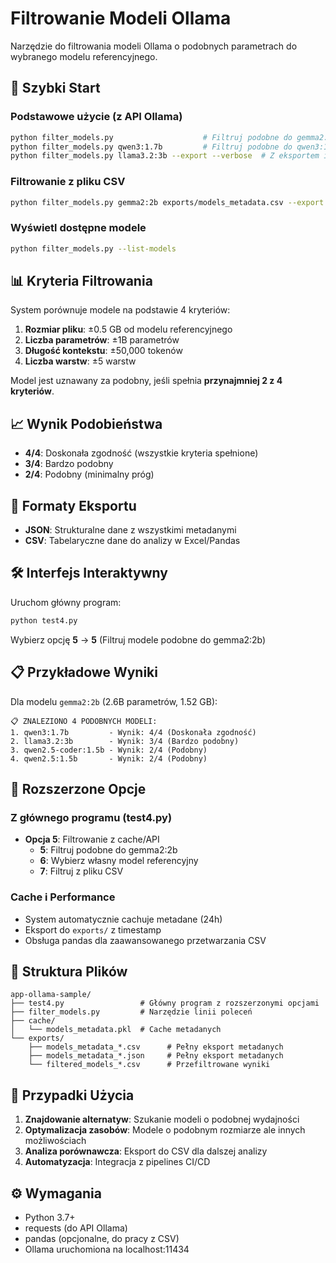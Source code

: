 # Filtrowanie Modeli Ollama

Narzędzie do filtrowania modeli Ollama o podobnych parametrach do wybranego modelu referencyjnego.

## 🚀 Szybki Start

### Podstawowe użycie (z API Ollama)
```bash
python filter_models.py                    # Filtruj podobne do gemma2:2b
python filter_models.py qwen3:1.7b         # Filtruj podobne do qwen3:1.7b
python filter_models.py llama3.2:3b --export --verbose  # Z eksportem i szczegółami
```

### Filtrowanie z pliku CSV
```bash
python filter_models.py gemma2:2b exports/models_metadata.csv --export
```

### Wyświetl dostępne modele
```bash
python filter_models.py --list-models
```

## 📊 Kryteria Filtrowania

System porównuje modele na podstawie 4 kryteriów:

1. **Rozmiar pliku**: ±0.5 GB od modelu referencyjnego
2. **Liczba parametrów**: ±1B parametrów
3. **Długość kontekstu**: ±50,000 tokenów
4. **Liczba warstw**: ±5 warstw

Model jest uznawany za podobny, jeśli spełnia **przynajmniej 2 z 4 kryteriów**.

## 📈 Wynik Podobieństwa

- **4/4**: Doskonała zgodność (wszystkie kryteria spełnione)
- **3/4**: Bardzo podobny
- **2/4**: Podobny (minimalny próg)

## 💾 Formaty Eksportu

- **JSON**: Strukturalne dane z wszystkimi metadanymi
- **CSV**: Tabelaryczne dane do analizy w Excel/Pandas

## 🛠️ Interfejs Interaktywny

Uruchom główny program:
```bash
python test4.py
```

Wybierz opcję **5** → **5** (Filtruj modele podobne do gemma2:2b)

## 📋 Przykładowe Wyniki

Dla modelu `gemma2:2b` (2.6B parametrów, 1.52 GB):

```
📋 ZNALEZIONO 4 PODOBNYCH MODELI:
1. qwen3:1.7b         - Wynik: 4/4 (Doskonała zgodność)
2. llama3.2:3b        - Wynik: 3/4 (Bardzo podobny)
3. qwen2.5-coder:1.5b - Wynik: 2/4 (Podobny)
4. qwen2.5:1.5b       - Wynik: 2/4 (Podobny)
```

## 🔧 Rozszerzone Opcje

### Z głównego programu (test4.py)
- **Opcja 5**: Filtrowanie z cache/API
  - **5**: Filtruj podobne do gemma2:2b
  - **6**: Wybierz własny model referencyjny
  - **7**: Filtruj z pliku CSV

### Cache i Performance
- System automatycznie cachuje metadane (24h)
- Eksport do `exports/` z timestamp
- Obsługa pandas dla zaawansowanego przetwarzania CSV

## 📁 Struktura Plików

```
app-ollama-sample/
├── test4.py                 # Główny program z rozszerzonymi opcjami
├── filter_models.py         # Narzędzie linii poleceń
├── cache/
│   └── models_metadata.pkl  # Cache metadanych
└── exports/
    ├── models_metadata_*.csv      # Pełny eksport metadanych
    ├── models_metadata_*.json     # Pełny eksport metadanych
    └── filtered_models_*.csv      # Przefiltrowane wyniki
```

## 🎯 Przypadki Użycia

1. **Znajdowanie alternatyw**: Szukanie modeli o podobnej wydajności
2. **Optymalizacja zasobów**: Modele o podobnym rozmiarze ale innych możliwościach
3. **Analiza porównawcza**: Eksport do CSV dla dalszej analizy
4. **Automatyzacja**: Integracja z pipelines CI/CD

## ⚙️ Wymagania

- Python 3.7+
- requests (do API Ollama)
- pandas (opcjonalne, do pracy z CSV)
- Ollama uruchomiona na localhost:11434
